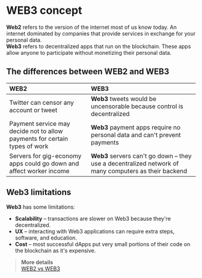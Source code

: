 # WEB3 concept

**Web2** refers to the version of the internet most of us know today. An internet dominated by companies that provide services in exchange for your personal data.  
**Web3** refers to decentralized apps that run on the blockchain. These apps allow anyone to participate without monetizing their personal data.

## The differences between WEB2 and WEB3

**WEB2** | **WEB3**  
:-------- |:--------  
Twitter can censor any account or tweet | **Web3** tweets would be uncensorable because control is decentralized  
Payment service may decide not to allow payments for certain types of work | **Web3** payment apps require no personal data and can't prevent payments  
Servers for gig-economy apps could go down and affect worker income | **Web3** servers can't go down – they use a decentralized network of many computers as their backend  

## Web3 limitations

**Web3** has some limitations:
* **Scalability** – transactions are slower on Web3 because they're decentralized. 
* **UX** – interacting with Web3 applications can require extra steps, software, and education.
* **Cost** – most successful dApps put very small portions of their code on the blockchain as it's expensive.

> **More details**  
> [WEB2 vs WEB3](https://ethereum.org/en/developers/docs/web2-vs-web3/)